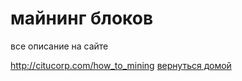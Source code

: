 # майнинг блоков


все описание на сайте

http://citucorp.com/how_to_mining
[вернуться домой](./documentationRus.md)